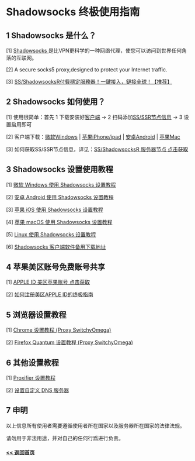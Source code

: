 # Shadowsocks 终极使用指南

## 1 Shadowsocks 是什么？

[1] [ Shadowsocks ](README.md)是比VPN更科学的一种网络代理，使您可以访问到世界任何角落的互联网。

[2] A secure socks5 proxy,designed to protect your Internet traffic. 

[3] [SS/ShadowsocksR付費穩定服務器！一鍵接入，鏈接全球！【推荐】](https://s-s-r.github.io/)

## 2 Shadowsocks 如何使用？

[1] 使用很简单：首先 1 下载安装好[客户端](download.md) → 2 扫码添加[SS/SSR节点信息](ss.md)  → 3 设置启用即可

[2] 客户端下载：<a href="https://github.com/Super-SSR/Shadowsocks/blob/master/Download/shadowsocks-windows.zip" target="_blank">微软Windows</a> | 
<a href="https://super-ssr.github.io/iOS/" target="_blank">苹果iPhone/ipad</a> | 
<a href="https://github.com/Super-SSR/Shadowsocks/blob/master/Download/shadowsocks-android.apk" target="_blank">安卓Android</a> |
<a href="https://github.com/Super-SSR/Shadowsocks/blob/master/Download/shadowsocks-mac.zip" target="_blank">苹果Mac</a>

[3] 如何获取SS/SSR节点信息，详见：[SS/ShadowsocksR 服务器节点 点击获取](ss.md)

## 3 Shadowsocks 设置使用教程

[1] [微软 Windows 使用 Shadowsocks 设置教程](windows.md)

[2] [安卓 Android 使用 Shadowsocks 设置教程](Android.md)

[3] [苹果 iOS 使用 Shadowsocks 设置教程](ios.md)

[4] [苹果 macOS 使用 Shadowsocks 设置教程](mac.md)

[5] [Linux 使用 Shadowsocks 设置教程](linux.md)

[6] [Shadowsocks 客户端软件备用下载地址](download.md)

## 4 苹果美区账号免费账号共享

[1] [APPLE ID 美区苹果账号  点击获取](appleid.md) 

[2] [如何注册美区APPLE ID的终极指南](apple-id.md)

## 5 浏览器设置教程

[1] [Chrome 设置教程 (Proxy SwitchyOmega)](Chrome.md) 

[2] [Firefox Quantum 设置教程 (Proxy SwitchyOmega)](Firefox.md)

## 6 其他设置教程

[1] [Proxifier 设置教程](proxifier.md)

[2] [设置自定义 DNS 服务器](DNS.md)

## 7 申明

以上信息所有使用者需要遵循使用者所在国家以及服务器所在国家的法律法规。

请勿用于非法用途，并对自己的任何行爲进行负责。

#### [<< 返回首页](https://super-ssr.github.io)
